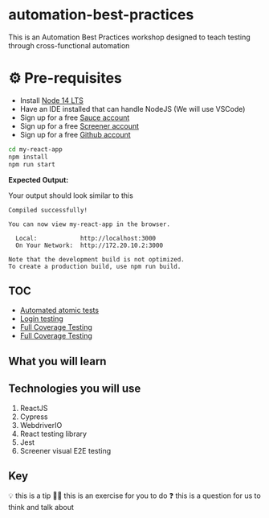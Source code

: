 # automation-best-practices
This is an Automation Best Practices workshop designed to teach testing through cross-functional automation

# ⚙️ Pre-requisites

* Install [Node 14 LTS](https://nodejs.org/en/)
* Have an IDE installed that can handle NodeJS (We will use VSCode)
* Sign up for a free [Sauce account](https://saucelabs.com/sign-up)
* Sign up for a free [Screener account](https://screener.io/)
* Sign up for a free [Github account](https://github.com/)

```bash
cd my-react-app
npm install
npm run start
```

**Expected Output:**

Your output should look similar to this
```
Compiled successfully!

You can now view my-react-app in the browser.

  Local:            http://localhost:3000
  On Your Network:  http://172.20.10.2:3000

Note that the development build is not optimized.
To create a production build, use npm run build.
```

## TOC

* [Automated atomic tests](./exercises/README.md)
* [Login testing](./exercises/cypress/integration/login-testing/README.md)
* [Full Coverage Testing](./my-react-app/README.md)
* [Full Coverage Testing](./my-react-app/VISUAL.md)

## What you will learn

## Technologies you will use

1. ReactJS
2. Cypress
3. WebdriverIO
4. React testing library
5. Jest
6. Screener visual E2E testing

## Key

💡 this is a tip
🏋️‍♀️ this is an exercise for you to do
❓ this is a question for us to think and talk about